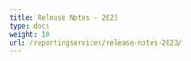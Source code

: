 ```yaml
---
title: Release Notes - 2023
type: docs
weight: 10
url: /reportingservices/release-notes-2023/
---
```



